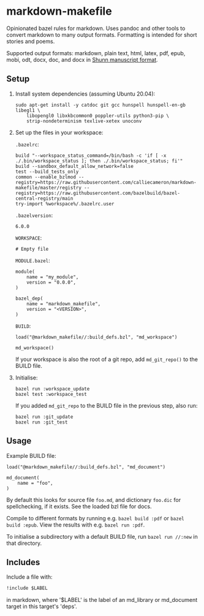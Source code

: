 # markdown-makefile

Opinionated bazel rules for markdown. Uses pandoc and other tools to convert
markdown to many output formats. Formatting is intended for short stories and
poems.

Supported output formats: markdown, plain text, html, latex, pdf, epub, mobi,
odt, docx, doc, and docx in
[Shunn manuscript format](https://github.com/prosegrinder/pandoc-templates).

## Setup

1. Install system dependencies (assuming Ubuntu 20.04):

    ```shell
    sudo apt-get install -y catdoc git gcc hunspell hunspell-en-gb libegl1 \
        libopengl0 libxkbcommon0 poppler-utils python3-pip \
        strip-nondeterminism texlive-xetex unoconv
    ```

2. Set up the files in your workspace:

    `.bazelrc`:

    ```text
    build "--workspace_status_command=/bin/bash -c 'if [ -x ./.bin/workspace_status ]; then ./.bin/workspace_status; fi'"
    build --sandbox_default_allow_network=false
    test --build_tests_only
    common --enable_bzlmod --registry=https://raw.githubusercontent.com/calliecameron/markdown-makefile/master/registry --registry=https://raw.githubusercontent.com/bazelbuild/bazel-central-registry/main
    try-import %workspace%/.bazelrc.user
    ```

    `.bazelversion`:

    ```text
    6.0.0
    ```

    `WORKSPACE`:

    ```text
    # Empty file
    ```

    `MODULE.bazel`:

    ```text
    module(
        name = "my_module",
        version = "0.0.0",
    )

    bazel_dep(
        name = "markdown_makefile",
        version = "<VERSION>",
    )
    ```

    `BUILD`:

    ```text
    load("@markdown_makefile//:build_defs.bzl", "md_workspace")

    md_workspace()
    ```

    If your workspace is also the root of a git repo, add `md_git_repo()` to the
    BUILD file.

3. Initialise:

    ```shell
    bazel run :workspace_update
    bazel test :workspace_test
    ```

    If you added `md_git_repo` to the BUILD file in the previous step, also run:

    ```shell
    bazel run :git_update
    bazel run :git_test
    ```

## Usage

Example BUILD file:

```build
load("@markdown_makefile//:build_defs.bzl", "md_document")

md_document(
    name = "foo",
)
```

By default this looks for source file `foo.md`, and dictionary `foo.dic` for
spellchecking, if it exists. See the loaded bzl file for docs.

Compile to different formats by running e.g. `bazel build :pdf` or
`bazel build :epub`. View the results with e.g. `bazel run :pdf`.

To initialise a subdirectory with a default BUILD file, run `bazel run //:new`
in that directory.

## Includes

Include a file with:

```markdown
!include $LABEL
```

in markdown, where '$LABEL' is the label of an md_library or md_document target
in this target's 'deps'.
